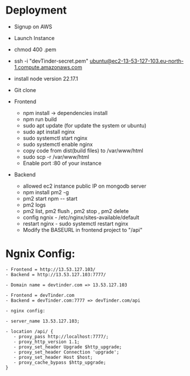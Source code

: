 # Deployment
- Signup on AWS
- Launch Instance
- chmod 400 <secret>.pem
- ssh -i "devTinder-secret.pem" ubuntu@ec2-13-53-127-103.eu-north-1.compute.amazonaws.com
- install node version 22.17.1
- Git clone
- Frontend
    - npm install -> dependencies install
    - npm run build
    - sudo apt update (for update the system or ubuntu)
    - sudo apt install nginx
    - sudo systemctl start nginx
    - sudo systemctl enable nginx
    - copy code from dist(build files) to /var/www/html
    - sudo scp -r /var/www/html
    - Enable port :80 of your instance

- Backend
    - allowed ec2 instance public IP on mongodb server
    - npm install pm2 -g
    - pm2 start npm -- start
    - pm2 logs
    - pm2 list, pm2 flush <name>, pm2 stop <name>, pm2 delete <name>
    - config ngnix - /etc/nginx/sites-available/default
    - restart nginx - sudo systemctl restart nginx
    - Modify the BASEURL in frontend project to "/api"

# Ngnix Config:

    - Frontend = http://13.53.127.103/
    - Backend = http://13.53.127.103:7777/

    - Domain name = devtinder.com => 13.53.127.103

    - Frontend = devTinder.com
    - Backend = devTinder.com:7777 => devTinder.com/api

    - nginx config:

    - server_name 13.53.127.103;

    - location /api/ {
       - proxy_pass http://localhost:7777/;
       - proxy_http_version 1.1;
       - proxy_set_header Upgrade $http_upgrade;
       - proxy_set_header Connection 'upgrade';
       - proxy_set_header Host $host;
       - proxy_cache_bypass $http_upgrade;
    }